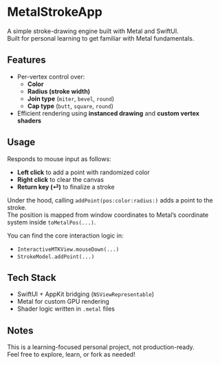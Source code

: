 # MetalStrokeApp

A simple stroke-drawing engine built with Metal and SwiftUI.  
Built for personal learning to get familiar with Metal fundamentals.  

## Features

- Per-vertex control over:
  - **Color**
  - **Radius (stroke width)**
  - **Join type** (`miter`, `bevel`, `round`)
  - **Cap type** (`butt`, `square`, `round`)
- Efficient rendering using **instanced drawing** and **custom vertex shaders**

## Usage

Responds to mouse input as follows:

- **Left click** to add a point with randomized color
- **Right click** to clear the canvas
- **Return key (⏎)** to finalize a stroke

Under the hood, calling `addPoint(pos:color:radius:)` adds a point to the stroke.  
The position is mapped from window coordinates to Metal’s coordinate system inside `toMetalPos(...)`.


You can find the core interaction logic in:
- `InteractiveMTKView.mouseDown(...)`
- `StrokeModel.addPoint(...)`

##  Tech Stack

- SwiftUI + AppKit bridging (`NSViewRepresentable`)
- Metal for custom GPU rendering
- Shader logic written in `.metal` files

##  Notes

This is a learning-focused personal project, not production-ready.  
Feel free to explore, learn, or fork as needed!

